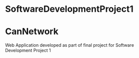# SoftwareDevelopmentProject1
# CanNetwork
Web Application developed as part of final project for Software Development Project 1
